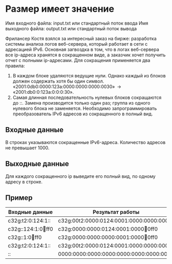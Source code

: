# Размер имеет значение

Имя входного файла:	input.txt или стандартный поток ввода
Имя выходного файла:	output.txt или стандартный поток вывода

Фрилансер Костя взялся за интересный заказ на бирже: разработка системы анализа логов веб-сервера, который работает в сети с адресацией IPv6. Основная загвоздка в том, что в логах веб-сервера все ip-адреса хранятся в сокращенном виде, а заказчик хочет получить отчет с полными ip-адресами. 
Для сокращения применяется два правила:
1)	В каждом блоке удаляются ведущие нули. Однако каждый из блоков должен содержать хотя бы один символ. 
«2001:0db0:0000:123a:0000:0000:0000:0030»  →  «2001:db0:0:123a:0:0:0:30».
2)	Самая длинная последовательность нулевых блоков сокращаются до ::. Замена производится только один раз; группа из одного нулевого блока не заменяется.
Необходимо запрограммировать преобразователь IPv6 адресов из сокращенного в полный вид.

## Входные данные

В строках указываются сокращенные IPv6-адреса. Количество адресов не превышает 1000.

## Выходные данные

Для каждого сокращенного ip выведите его полный вид, по одному адресу в строке.

## Пример

Входные данные | Результат работы 
---------------|------------------                      
c32g:t2:0:124:1:: | c32g:00t2:0000:0124:0001:0000:0000:0000
c32g::124:1:0:1234:ff0 | c32g:0000:0000:0124:0001:0000:1234:0ff0
c32g::1:0:1234:ff0 | c32g:0000:0000:0000:0001:0000:1234:0ff0
c32g:t2:0:124:1:: | c32g:00t2:0000:0124:0001:0000:0000:0000
:: | 0000:0000:0000:0000:0000:0000:0000:0000





